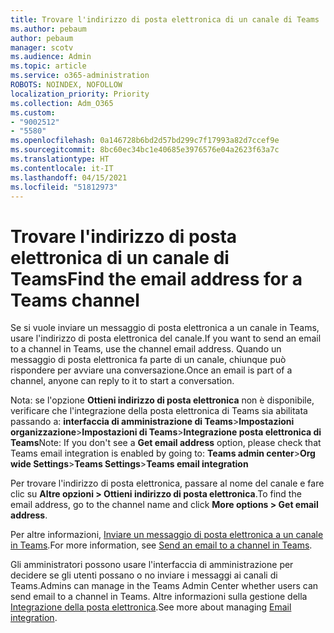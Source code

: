 ```yaml
---
title: Trovare l'indirizzo di posta elettronica di un canale di Teams
ms.author: pebaum
author: pebaum
manager: scotv
ms.audience: Admin
ms.topic: article
ms.service: o365-administration
ROBOTS: NOINDEX, NOFOLLOW
localization_priority: Priority
ms.collection: Adm_O365
ms.custom:
- "9002512"
- "5580"
ms.openlocfilehash: 0a146728b6bd2d57bd299c7f17993a82d7ccef9e
ms.sourcegitcommit: 8bc60ec34bc1e40685e3976576e04a2623f63a7c
ms.translationtype: HT
ms.contentlocale: it-IT
ms.lasthandoff: 04/15/2021
ms.locfileid: "51812973"
---
```

# <a name="find-the-email-address-for-a-teams-channel"></a><span data-ttu-id="4e49b-102">Trovare l'indirizzo di posta elettronica di un canale di Teams</span><span class="sxs-lookup"><span data-stu-id="4e49b-102">Find the email address for a Teams channel</span></span>

<span data-ttu-id="4e49b-103">Se si vuole inviare un messaggio di posta elettronica a un canale in Teams, usare l'indirizzo di posta elettronica del canale.</span><span class="sxs-lookup"><span data-stu-id="4e49b-103">If you want to send an email to a channel in Teams, use the channel email address.</span></span> <span data-ttu-id="4e49b-104">Quando un messaggio di posta elettronica fa parte di un canale, chiunque può rispondere per avviare una conversazione.</span><span class="sxs-lookup"><span data-stu-id="4e49b-104">Once an email is part of a channel, anyone can reply to it to start a conversation.</span></span>

<span data-ttu-id="4e49b-105">Nota: se l'opzione **Ottieni indirizzo di posta elettronica** non è disponibile, verificare che l'integrazione della posta elettronica di Teams sia abilitata passando a: **interfaccia di amministrazione di Teams**>**Impostazioni organizzazione**>**Impostazioni di Teams**>**Integrazione posta elettronica di Teams**</span><span class="sxs-lookup"><span data-stu-id="4e49b-105">Note: If you don't see a **Get email address** option, please check that Teams email integration is enabled by going to: **Teams admin center**>**Org wide Settings**>**Teams Settings**>**Teams email integration**</span></span>

<span data-ttu-id="4e49b-106">Per trovare l'indirizzo di posta elettronica, passare al nome del canale e fare clic su **Altre opzioni > Ottieni indirizzo di posta elettronica**.</span><span class="sxs-lookup"><span data-stu-id="4e49b-106">To find the email address, go to the channel name and click **More options > Get email address**.</span></span>

<span data-ttu-id="4e49b-107">Per altre informazioni, [Inviare un messaggio di posta elettronica a un canale in Teams](https://support.office.com/article/send-an-email-to-a-channel-in-teams-d91db004-d9d7-4a47-82e6-fb1b16dfd51e).</span><span class="sxs-lookup"><span data-stu-id="4e49b-107">For more information, see [Send an email to a channel in Teams](https://support.office.com/article/send-an-email-to-a-channel-in-teams-d91db004-d9d7-4a47-82e6-fb1b16dfd51e).</span></span>

<span data-ttu-id="4e49b-108">Gli amministratori possono usare l'interfaccia di amministrazione per decidere se gli utenti possano o no inviare i messaggi ai canali di Teams.</span><span class="sxs-lookup"><span data-stu-id="4e49b-108">Admins can manage in the Teams Admin Center whether users can send email to a channel in Teams.</span></span> <span data-ttu-id="4e49b-109">Altre informazioni sulla gestione della [Integrazione della posta elettronica](https://docs.microsoft.com/microsoftteams/enable-features-office-365#email-integration).</span><span class="sxs-lookup"><span data-stu-id="4e49b-109">See more about managing [Email integration](https://docs.microsoft.com/microsoftteams/enable-features-office-365#email-integration).</span></span>
